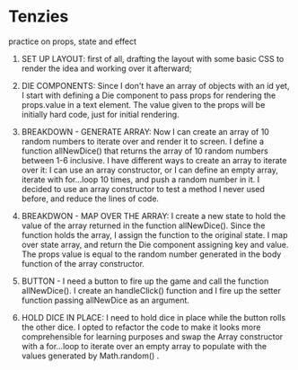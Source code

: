 # Tenzies
 practice on props, state and effect

1. SET UP LAYOUT: first of all, drafting the layout with some basic CSS to render the idea and working over it afterward;

2. DIE COMPONENTS: Since I don't have an array of objects with an id yet, I start with defining a Die component to pass props for rendering the props.value in a text element. The value given to the props will be initially hard code, just for initial rendering.

3. BREAKDOWN - GENERATE ARRAY: Now I can create an array of 10 random numbers to iterate over and render it to screen. I define a function allNewDice() that returns the array of 10 random numbers between 1-6 inclusive. I have different ways to create an array to iterate over it: I can use an array constructor, or I can define an empty array, iterate with for...loop 10 times, and push a random number in it. I decided to use an array constructor to test a method I never used before, and reduce the lines of code.

4. BREAKDWON - MAP OVER THE ARRAY: I create a new state to hold the value of the array returned in the function allNewDice(). Since the function holds the array, I assign the function to the original state. I map over state array, and return the Die component assigning key and value. The props value is equal to the random number generated in the body function of the array constructor.

5. BUTTON - I need a button to fire up the game and call the function allNewDice(). I create an handleClick() function and I fire up the setter function passing allNewDice as an argument.

6. HOLD DICE IN PLACE: I need to hold dice in place while the button rolls the other dice. I opted to refactor the code to make it looks more comprehensible for learning purposes and swap the Array constructor with a for...loop to iterate over an empty array to populate with the values generated by Math.random() .
